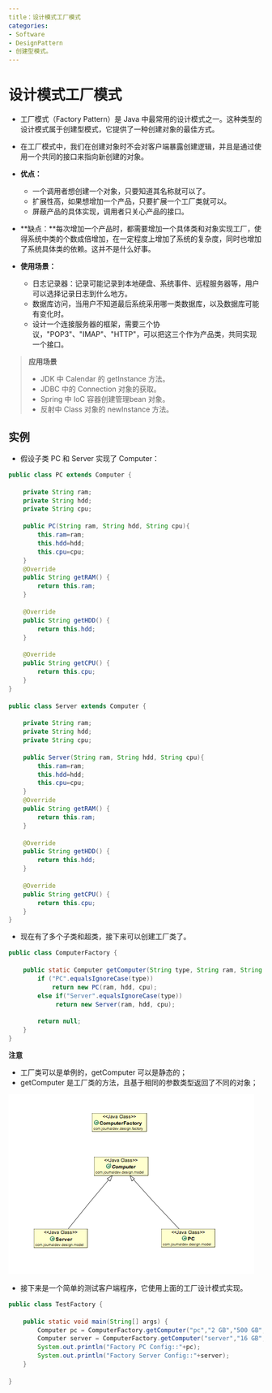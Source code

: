 ```yaml
---
title：设计模式工厂模式
categories:
- Software
- DesignPattern
- 创建型模式。
---
```

# 设计模式工厂模式

- 工厂模式（Factory Pattern）是 Java 中最常用的设计模式之一。这种类型的设计模式属于创建型模式，它提供了一种创建对象的最佳方式。

- 在工厂模式中，我们在创建对象时不会对客户端暴露创建逻辑，并且是通过使用一个共同的接口来指向新创建的对象。

- **优点：** 
    - 一个调用者想创建一个对象，只要知道其名称就可以了。 
    - 扩展性高，如果想增加一个产品，只要扩展一个工厂类就可以。 
    - 屏蔽产品的具体实现，调用者只关心产品的接口。
    
- **缺点：**每次增加一个产品时，都需要增加一个具体类和对象实现工厂，使得系统中类的个数成倍增加，在一定程度上增加了系统的复杂度，同时也增加了系统具体类的依赖。这并不是什么好事。
- **使用场景：**
    - 日志记录器：记录可能记录到本地硬盘、系统事件、远程服务器等，用户可以选择记录日志到什么地方。
    - 数据库访问，当用户不知道最后系统采用哪一类数据库，以及数据库可能有变化时。 
    - 设计一个连接服务器的框架，需要三个协议，"POP3"、"IMAP"、"HTTP"，可以把这三个作为产品类，共同实现一个接口。

> **应用场景**
>
> - JDK 中 Calendar 的 getInstance 方法。
> - JDBC 中的 Connection 对象的获取。
> - Spring 中 IoC 容器创建管理bean 对象。
> - 反射中 Class 对象的 newInstance 方法。

## 实例

- 假设子类 PC 和 Server 实现了 Computer：

```java
public class PC extends Computer {
 
    private String ram;
    private String hdd;
    private String cpu;
    
    public PC(String ram, String hdd, String cpu){
        this.ram=ram;
        this.hdd=hdd;
        this.cpu=cpu;
    }
    @Override
    public String getRAM() {
        return this.ram;
    }
 
    @Override
    public String getHDD() {
        return this.hdd;
    }
 
    @Override
    public String getCPU() {
        return this.cpu;
    }
}

public class Server extends Computer {
 
    private String ram;
    private String hdd;
    private String cpu;
    
    public Server(String ram, String hdd, String cpu){
        this.ram=ram;
        this.hdd=hdd;
        this.cpu=cpu;
    }
    @Override
    public String getRAM() {
        return this.ram;
    }
 
    @Override
    public String getHDD() {
        return this.hdd;
    }
 
    @Override
    public String getCPU() {
        return this.cpu;
    }
}
```

- 现在有了多个子类和超类，接下来可以创建工厂类了。

```java
public class ComputerFactory {
 
    public static Computer getComputer(String type, String ram, String hdd, String cpu){
        if ("PC".equalsIgnoreCase(type)) 
            return new PC(ram, hdd, cpu);
        else if("Server".equalsIgnoreCase(type)) 
             return new Server(ram, hdd, cpu);
        
        return null;
    }
}
```

**注意**

- 工厂类可以是单例的，getComputer 可以是静态的；
- getComputer 是工厂类的方法，且基于相同的参数类型返回了不同的对象；

![img](https://raw.githubusercontent.com/LuShan123888/Files/main/Pictures/factory-pattern-java.png)

- 接下来是一个简单的测试客户端程序，它使用上面的工厂设计模式实现。

```java
public class TestFactory {
 
    public static void main(String[] args) {
        Computer pc = ComputerFactory.getComputer("pc","2 GB","500 GB","2.4 GHz");
        Computer server = ComputerFactory.getComputer("server","16 GB","1 TB","2.9 GHz");
        System.out.println("Factory PC Config::"+pc);
        System.out.println("Factory Server Config::"+server);
    }
 
}
```